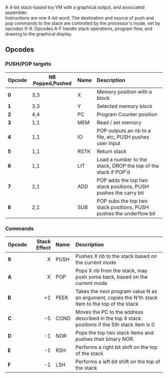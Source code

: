 A 4-bit stack-based toy VM with a graphical output, and associated assembler.  
Instructions are one 4-bit word. The destination and source of push and pop commands to the stack are controlled by the processor's mode, set by opcodes 0-9.
Opcodes A-F handle stack operations, program flow, and drawing to the graphical display.

## Opcodes

### PUSH/POP targets
| Opcode | NB Popped,Pushed | Name  | Description                  |
| ------ | ---------------- |:----  |:-----------                  |
| **0**  | 3,3              | X     | Memory position with a block |
| **1**  | 3,3              | Y     | Selected memory block        |
| **2**  | 4,4              | PC    | Program Counter position     |
| **3**  | 1,1              | MEM   | Read / set memory            |
| **4**  | 1,1              | IO    | POP outputs an nb to a file, etc, PUSH pushes user input            |
| **5**  | 1,1              | RSTK  | Return stack                                                        |
| **6**  | 1,1              | LIT   | Load a number to the stack, DROP the top of the stack if POP'd      |
| **7**  | 2,1              | ADD   | POP adds the top two stack positions, PUSH pushes the carry bit     |
| **8**  | 2,1              | SUB   | POP subs the top two stack positions, PUSH pushes the underflow bit |

### Commands
| Opcode | Stack Effect | Name | Description |
| ------ | ------------:|:---- |:----------- |
| **9** | X  | PUSH | Pushes X nb to the stack based on the current mode |
| **A** | X  | POP | Pops X nb from the stack, may push some back, based on the current mode |
| **B** | +1 | PEEK | Takes the next program value N as an argument, copies the N'th stack item to the top of the stack |
| **C** | -5 | COND | Moves the PC to the address described in the top 4 stack positions if the 5th stack item is 0 |
| **D** | -1 | NOR | Pops the top two stack items and pushes their binary NOR. |
| **E** | -1 | RSH | Performs a right bit shift on the top of the stack |
| **F** | -1 | LSH | Performs a left bit shift on the top of the stack |

